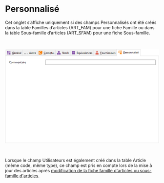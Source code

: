 # Personnalisé


Cet onglet s’affiche uniquement si des champs Personnalisés ont été 
 créés dans la table Familles d’articles (ART\_FAM) pour une fiche Famille 
 ou dans la table Sous-famille d’articles (ART\_SFAM) pour une fiche Sous-famille.


 


![](OngletPersonnalise.png)


 


Lorsque le champ Utilisateurs est également créé dans la table Article 
 (même code, même type), ce champ est pris en compte lors de la mise à 
 jour des articles après [modification 
 de la fiche famille d'articles ou sous-famille d'articles](MethodeMiseJourArticlesFamille.md).


